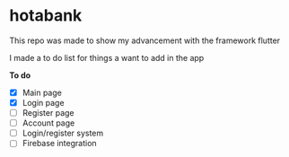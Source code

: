 # hotabank

This repo was made to show my advancement with the framework flutter

I made a to do list for things a want to add in the app

**To do**

- [x] Main page
- [x] Login page
- [ ] Register page
- [ ] Account page
- [ ] Login/register system
- [ ] Firebase integration 